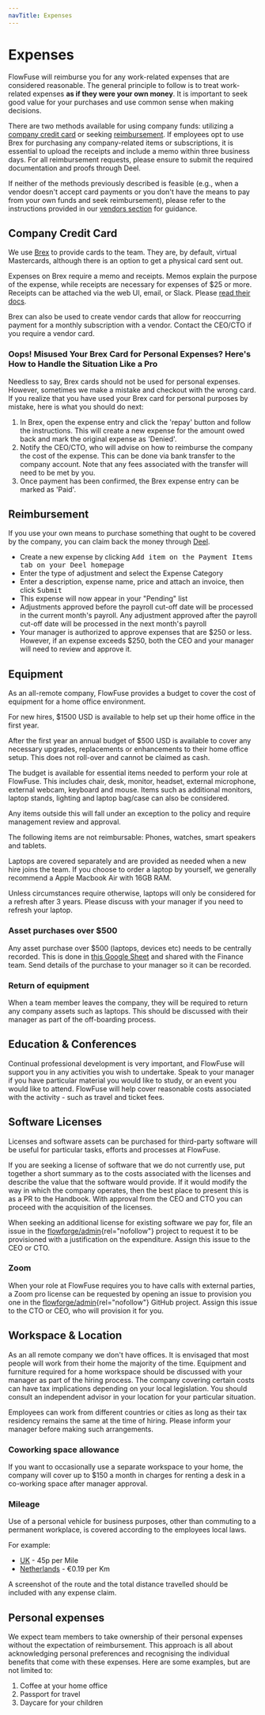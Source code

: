 ```yaml
---
navTitle: Expenses
---
```


# Expenses

FlowFuse will reimburse you for any work-related expenses that are considered
reasonable. The general principle to follow is to treat work-related expenses
**as if they were your own money**. It is important to seek good value for your
purchases and use common sense when making decisions.

There are two methods available for using company funds: utilizing a [company credit card](#company-credit-card) or seeking [reimbursement](#reimbursement). If employees opt to use Brex for purchasing any company-related items or subscriptions, it is essential to upload the receipts and include a memo within three business days. For all reimbursement requests, please ensure to submit the required documentation and proofs through Deel.

If neither of the methods previously described is feasible (e.g., when a vendor doesn't accept card payments or you don't have the means to pay from your own funds and seek reimbursement), please refer to the instructions provided in our [vendors section](../operations/vendors/) for guidance.

## Company Credit Card

We use [Brex](https://www.brex.com/) to provide cards to the team. They are, by
default, virtual Mastercards, although there is an option to get a physical
card sent out.

Expenses on Brex require a memo and receipts. Memos explain the purpose of the expense, while receipts are necessary for expenses of $25 or more.
Receipts can be attached via the web UI, email, or Slack.
Please [read their docs](https://www.brex.com/support/how-do-i-attach-receipts-to-brex-transactions/).

Brex can also be used to create vendor cards that allow for reoccurring payment for a monthly subscription with a vendor.
Contact the CEO/CTO if you require a vendor card.


### Oops! Misused Your Brex Card for Personal Expenses? Here's How to Handle the Situation Like a Pro

Needless to say, Brex cards should not be used for personal expenses. However, sometimes we make a mistake and checkout with the wrong card.
If you realize that you have used your Brex card for personal purposes by mistake, here is what you should do next:

1. In Brex, open the expense entry and click the 'repay' button and follow the instructions. This will create a new expense for the amount owed back and mark the original expense as 'Denied'.
2. Notify the CEO/CTO, who will advise on how to reimburse the company the cost of the expense. This can be done via bank transfer to the company account. Note that any fees associated with the transfer will need to be met by you.
3. Once payment has been confirmed, the Brex expense entry can be marked as 'Paid'.

## Reimbursement

If you use your own means to purchase something that ought to be covered by the
company, you can claim back the money through [Deel](https://help.letsdeel.com/hc/en-gb/articles/4405497402257-How-Do-I-Add-An-Expense-Or-Allowance-To-My-Pay-).

* Create a new expense by clicking <kbd>Add item on the Payment Items tab on your Deel homepage</kbd>
* Enter the type of adjustment and select the Expense Category
* Enter a description, expense name, price and attach an invoice, then click <kbd>Submit</kbd>
* This expense will now appear in your "Pending" list
* Adjustments approved before the payroll cut-off date will be processed in the current month's payroll. Any adjustment approved after the payroll cut-off date will be processed in the next month's payroll
* Your manager is authorized to approve expenses that are $250 or less. However, if an expense exceeds $250, both the CEO and your manager will need to review and approve it.

## Equipment

As an all-remote company, FlowFuse provides a budget to cover the cost of equipment
for a home office environment.

For new hires, $1500 USD is available to help set up their home office in the first year.

After the first year an annual budget of $500 USD is available to cover any necessary upgrades, replacements
or enhancements to their home office setup. This does not roll-over and cannot be claimed as cash.

The budget is available for essential items needed to perform your role at FlowFuse. This includes
chair, desk, monitor, headset, external microphone, external webcam, keyboard and mouse. Items such
as additional monitors, laptop stands, lighting and laptop bag/case can also be considered.

Any items outside this will fall under an exception to the policy and require management review
and approval.

The following items are not reimbursable: Phones, watches, smart speakers and tablets.

Laptops are covered separately and are provided as needed when a new hire joins the team. 
If you choose to order a laptop by yourself, we generally recommend a Apple Macbook Air with 16GB RAM. 

Unless circumstances require otherwise, laptops will only be considered for a refresh after 3 years. Please discuss with your manager if you need to refresh your laptop.

### Asset purchases over $500

Any asset purchase over $500 (laptops, devices etc) needs to be centrally recorded.
This is done in [this Google Sheet](https://docs.google.com/spreadsheets/d/1sHJmUGG-m7y9TGrFrtqiZ6ubioLf1ySSam_cL-cmiRo/edit#gid=0)
and shared with the Finance team. Send details of the purchase to your manager so 
it can be recorded.

### Return of equipment

When a team member leaves the company, they will be required to return any company
assets such as laptops. This should be discussed with their manager as part of
the off-boarding process.

## Education & Conferences

Continual professional development is very important, and FlowFuse will support
you in any activities you wish to undertake. Speak to your manager if you have
particular material you would like to study, or an event you would like to
attend. FlowFuse will help cover reasonable costs associated with the activity - such as travel and ticket fees.

## Software Licenses

Licenses and software assets can be purchased for third-party software will be useful for particular tasks, efforts and processes at FlowFuse.

If you are seeking a license of software that we do not currently use, put together a short summary as to the costs associated with the licenses and describe the value that the software would provide. If it would modify the way in which the company operates, then the best place to present this is as a PR to the Handbook. With approval from the CEO and CTO you can proceed with the acquisition of the licenses.

When seeking an additional license for existing software we pay for, file an issue in the [flowforge/admin][gh-admin]{rel="nofollow"} project to request it to be provisioned with a justification on the expenditure. Assign this issue to the CEO or CTO.

### Zoom

When your role at FlowFuse requires you to have calls with external parties, a
Zoom pro license can be requested by opening an issue to provision you one
in the [flowforge/admin][gh-admin]{rel="nofollow"} GitHub project. Assign this issue to the CTO
or CEO, who will provision it for you.

## Workspace & Location

As an all remote company we don't have offices. It is envisaged that most people
will work from their home the majority of the time. Equipment and furniture
required for a home workspace should be discussed with your manager as part of the hiring process. The company covering certain costs can have tax implications
depending on your local legislation. You should consult an independent advisor in
your location for your particular situation.

Employees can work from different countries or cities as long as their tax
residency remains the same at the time of hiring. Please inform your manager
before making such arrangements.

### Coworking space allowance

If you want to occasionally use a separate workspace to your home, the company
will cover up to $150 a month in charges for renting a desk in a co-working space
after manager approval.

### Mileage

Use of a personal vehicle for business purposes, other than commuting to a permanent workplace, is covered according to the employees local laws.

For example:

 - [UK](https://www.gov.uk/government/publications/rates-and-allowances-travel-mileage-and-fuel-allowances/travel-mileage-and-fuel-rates-and-allowances) -  45p per Mile
 - [Netherlands](https://www.belastingdienst.nl/wps/wcm/connect/bldcontentnl/belastingdienst/zakelijk/auto_en_vervoer/auto_van_de_onderneming/autokosten/u_rijdt_in_uw_eigen_auto) - €0.19 per Km

A screenshot of the route and the total distance travelled should be included with any expense claim.

[gh-admin]: https://github.com/FlowFuse/admin

## Personal expenses

We expect team members to take ownership of their personal expenses without the expectation of reimbursement. This approach is all about acknowledging personal preferences and recognising the individual benefits that come with these expenses. Here are some examples, but are not limited to:

1. Coffee at your home office
1. Passport for travel
1. Daycare for your children
